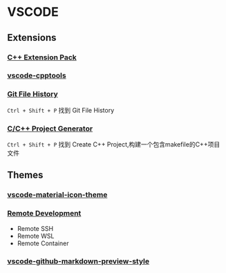 # VSCODE

## Extensions
### [C++ Extension Pack](https://github.com/microsoft/vscode-cpptools.git)

### [vscode-cpptools](https://github.com/microsoft/vscode-cpptools.git)

### [Git File History](https://github.com/pomber/git-history)
`Ctrl + Shift + P` 找到 Git File History

### [C/C++ Project Generator](https://github.com/danielpinto8zz6/C-Cpp-Project-Generator)
`Ctrl + Shift + P`  找到 Create C++ Project,构建一个包含makefile的C++项目文件

## Themes
### [vscode-material-icon-theme](https://github.com/PKief/vscode-material-icon-theme.git)
### [Remote Development](https://github.com/Microsoft/vscode-remote-release.git)
  - Remote SSH
  - Remote WSL
  - Remote Container
### [vscode-github-markdown-preview-style](https://github.com/mjbvz/vscode-github-markdown-preview-style)
